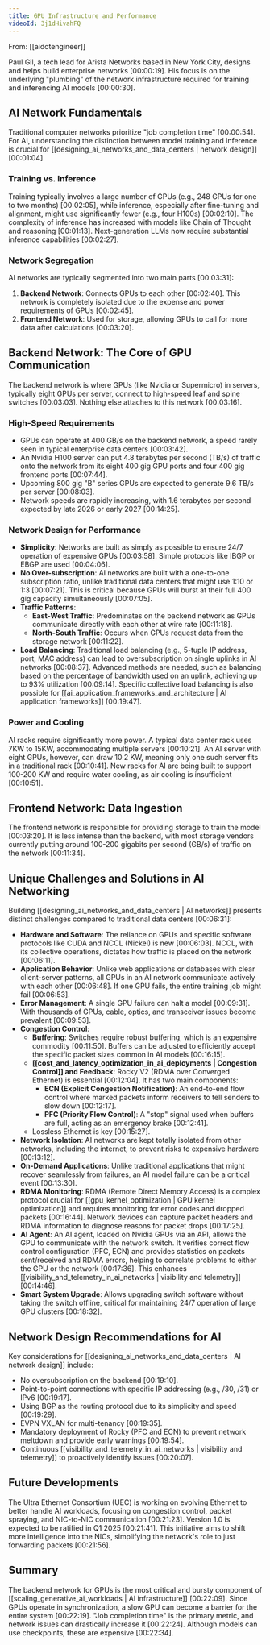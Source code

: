 ```yaml
---
title: GPU Infrastructure and Performance
videoId: 3j1dHivahFQ
---
```


From: [[aidotengineer]] <br/> 

Paul Gil, a tech lead for Arista Networks based in New York City, designs and helps build enterprise networks <a class="yt-timestamp" data-t="00:00:19">[00:00:19]</a>. His focus is on the underlying "plumbing" of the network infrastructure required for training and inferencing AI models <a class="yt-timestamp" data-t="00:00:30">[00:00:30]</a>.

## AI Network Fundamentals

Traditional computer networks prioritize "job completion time" <a class="yt-timestamp" data-t="00:00:54">[00:00:54]</a>. For AI, understanding the distinction between model training and inference is crucial for [[designing_ai_networks_and_data_centers | network design]] <a class="yt-timestamp" data-t="00:01:04">[00:01:04]</a>.

### Training vs. Inference
Training typically involves a large number of GPUs (e.g., 248 GPUs for one to two months) <a class="yt-timestamp" data-t="00:02:05">[00:02:05]</a>, while inference, especially after fine-tuning and alignment, might use significantly fewer (e.g., four H100s) <a class="yt-timestamp" data-t="00:02:10">[00:02:10]</a>. The complexity of inference has increased with models like Chain of Thought and reasoning <a class="yt-timestamp" data-t="00:01:13">[00:01:13]</a>. Next-generation LLMs now require substantial inference capabilities <a class="yt-timestamp" data-t="00:02:27">[00:02:27]</a>.

### Network Segregation
AI networks are typically segmented into two main parts <a class="yt-timestamp" data-t="00:03:31">[00:03:31]</a>:
1.  **Backend Network**: Connects GPUs to each other <a class="yt-timestamp" data-t="00:02:40">[00:02:40]</a>. This network is completely isolated due to the expense and power requirements of GPUs <a class="yt-timestamp" data-t="00:02:45">[00:02:45]</a>.
2.  **Frontend Network**: Used for storage, allowing GPUs to call for more data after calculations <a class="yt-timestamp" data-t="00:03:20">[00:03:20]</a>.

## Backend Network: The Core of GPU Communication

The backend network is where GPUs (like Nvidia or Supermicro) in servers, typically eight GPUs per server, connect to high-speed leaf and spine switches <a class="yt-timestamp" data-t="00:03:03">[00:03:03]</a>. Nothing else attaches to this network <a class="yt-timestamp" data-t="00:03:16">[00:03:16]</a>.

### High-Speed Requirements
*   GPUs can operate at 400 GB/s on the backend network, a speed rarely seen in typical enterprise data centers <a class="yt-timestamp" data-t="00:03:42">[00:03:42]</a>.
*   An Nvidia H100 server can put 4.8 terabytes per second (TB/s) of traffic onto the network from its eight 400 gig GPU ports and four 400 gig frontend ports <a class="yt-timestamp" data-t="00:07:44">[00:07:44]</a>.
*   Upcoming 800 gig "B" series GPUs are expected to generate 9.6 TB/s per server <a class="yt-timestamp" data-t="00:08:03">[00:08:03]</a>.
*   Network speeds are rapidly increasing, with 1.6 terabytes per second expected by late 2026 or early 2027 <a class="yt-timestamp" data-t="00:14:25">[00:14:25]</a>.

### Network Design for Performance
*   **Simplicity**: Networks are built as simply as possible to ensure 24/7 operation of expensive GPUs <a class="yt-timestamp" data-t="00:03:58">[00:03:58]</a>. Simple protocols like IBGP or EBGP are used <a class="yt-timestamp" data-t="00:04:06">[00:04:06]</a>.
*   **No Over-subscription**: AI networks are built with a one-to-one subscription ratio, unlike traditional data centers that might use 1:10 or 1:3 <a class="yt-timestamp" data-t="00:07:21">[00:07:21]</a>. This is critical because GPUs will burst at their full 400 gig capacity simultaneously <a class="yt-timestamp" data-t="00:07:05">[00:07:05]</a>.
*   **Traffic Patterns**:
    *   **East-West Traffic**: Predominates on the backend network as GPUs communicate directly with each other at wire rate <a class="yt-timestamp" data-t="00:11:18">[00:11:18]</a>.
    *   **North-South Traffic**: Occurs when GPUs request data from the storage network <a class="yt-timestamp" data-t="00:11:22">[00:11:22]</a>.
*   **Load Balancing**: Traditional load balancing (e.g., 5-tuple IP address, port, MAC address) can lead to oversubscription on single uplinks in AI networks <a class="yt-timestamp" data-t="00:08:37">[00:08:37]</a>. Advanced methods are needed, such as balancing based on the percentage of bandwidth used on an uplink, achieving up to 93% utilization <a class="yt-timestamp" data-t="00:09:14">[00:09:14]</a>. Specific collective load balancing is also possible for [[ai_application_frameworks_and_architecture | AI application frameworks]] <a class="yt-timestamp" data-t="00:19:47">[00:19:47]</a>.

### Power and Cooling
AI racks require significantly more power. A typical data center rack uses 7KW to 15KW, accommodating multiple servers <a class="yt-timestamp" data-t="00:10:21">[00:10:21]</a>. An AI server with eight GPUs, however, can draw 10.2 KW, meaning only one such server fits in a traditional rack <a class="yt-timestamp" data-t="00:10:41">[00:10:41]</a>. New racks for AI are being built to support 100-200 KW and require water cooling, as air cooling is insufficient <a class="yt-timestamp" data-t="00:10:51">[00:10:51]</a>.

## Frontend Network: Data Ingestion

The frontend network is responsible for providing storage to train the model <a class="yt-timestamp" data-t="00:03:20">[00:03:20]</a>. It is less intense than the backend, with most storage vendors currently putting around 100-200 gigabits per second (GB/s) of traffic on the network <a class="yt-timestamp" data-t="00:11:34">[00:11:34]</a>.

## Unique Challenges and Solutions in AI Networking

Building [[designing_ai_networks_and_data_centers | AI networks]] presents distinct challenges compared to traditional data centers <a class="yt-timestamp" data-t="00:06:31">[00:06:31]</a>:

*   **Hardware and Software**: The reliance on GPUs and specific software protocols like CUDA and NCCL (Nickel) is new <a class="yt-timestamp" data-t="00:06:03">[00:06:03]</a>. NCCL, with its collective operations, dictates how traffic is placed on the network <a class="yt-timestamp" data-t="00:06:11">[00:06:11]</a>.
*   **Application Behavior**: Unlike web applications or databases with clear client-server patterns, all GPUs in an AI network communicate actively with each other <a class="yt-timestamp" data-t="00:06:48">[00:06:48]</a>. If one GPU fails, the entire training job might fail <a class="yt-timestamp" data-t="00:06:53">[00:06:53]</a>.
*   **Error Management**: A single GPU failure can halt a model <a class="yt-timestamp" data-t="00:09:31">[00:09:31]</a>. With thousands of GPUs, cable, optics, and transceiver issues become prevalent <a class="yt-timestamp" data-t="00:09:53">[00:09:53]</a>.
*   **Congestion Control**:
    *   **Buffering**: Switches require robust buffering, which is an expensive commodity <a class="yt-timestamp" data-t="00:11:50">[00:11:50]</a>. Buffers can be adjusted to efficiently accept the specific packet sizes common in AI models <a class="yt-timestamp" data-t="00:16:15">[00:16:15]</a>.
    *   **[[cost_and_latency_optimization_in_ai_deployments | Congestion Control]] and Feedback**: Rocky V2 (RDMA over Converged Ethernet) is essential <a class="yt-timestamp" data-t="00:12:04">[00:12:04]</a>. It has two main components:
        *   **ECN (Explicit Congestion Notification)**: An end-to-end flow control where marked packets inform receivers to tell senders to slow down <a class="yt-timestamp" data-t="00:12:17">[00:12:17]</a>.
        *   **PFC (Priority Flow Control)**: A "stop" signal used when buffers are full, acting as an emergency brake <a class="yt-timestamp" data-t="00:12:41">[00:12:41]</a>.
    *   Lossless Ethernet is key <a class="yt-timestamp" data-t="00:15:27">[00:15:27]</a>.
*   **Network Isolation**: AI networks are kept totally isolated from other networks, including the internet, to prevent risks to expensive hardware <a class="yt-timestamp" data-t="00:13:12">[00:13:12]</a>.
*   **On-Demand Applications**: Unlike traditional applications that might recover seamlessly from failures, an AI model failure can be a critical event <a class="yt-timestamp" data-t="00:13:30">[00:13:30]</a>.
*   **RDMA Monitoring**: RDMA (Remote Direct Memory Access) is a complex protocol crucial for [[gpu_kernel_optimization | GPU kernel optimization]] and requires monitoring for error codes and dropped packets <a class="yt-timestamp" data-t="00:16:44">[00:16:44]</a>. Network devices can capture packet headers and RDMA information to diagnose reasons for packet drops <a class="yt-timestamp" data-t="00:17:25">[00:17:25]</a>.
*   **AI Agent**: An AI agent, loaded on Nvidia GPUs via an API, allows the GPU to communicate with the network switch. It verifies correct flow control configuration (PFC, ECN) and provides statistics on packets sent/received and RDMA errors, helping to correlate problems to either the GPU or the network <a class="yt-timestamp" data-t="00:17:36">[00:17:36]</a>. This enhances [[visibility_and_telemetry_in_ai_networks | visibility and telemetry]] <a class="yt-timestamp" data-t="00:14:46">[00:14:46]</a>.
*   **Smart System Upgrade**: Allows upgrading switch software without taking the switch offline, critical for maintaining 24/7 operation of large GPU clusters <a class="yt-timestamp" data-t="00:18:32">[00:18:32]</a>.

## Network Design Recommendations for AI

Key considerations for [[designing_ai_networks_and_data_centers | AI network design]] include:
*   No oversubscription on the backend <a class="yt-timestamp" data-t="00:19:10">[00:19:10]</a>.
*   Point-to-point connections with specific IP addressing (e.g., /30, /31) or IPv6 <a class="yt-timestamp" data-t="00:19:17">[00:19:17]</a>.
*   Using BGP as the routing protocol due to its simplicity and speed <a class="yt-timestamp" data-t="00:19:29">[00:19:29]</a>.
*   EVPN VXLAN for multi-tenancy <a class="yt-timestamp" data-t="00:19:35">[00:19:35]</a>.
*   Mandatory deployment of Rocky (PFC and ECN) to prevent network meltdown and provide early warnings <a class="yt-timestamp" data-t="00:19:54">[00:19:54]</a>.
*   Continuous [[visibility_and_telemetry_in_ai_networks | visibility and telemetry]] to proactively identify issues <a class="yt-timestamp" data-t="00:20:07">[00:20:07]</a>.

## Future Developments

The Ultra Ethernet Consortium (UEC) is working on evolving Ethernet to better handle AI workloads, focusing on congestion control, packet spraying, and NIC-to-NIC communication <a class="yt-timestamp" data-t="00:21:23">[00:21:23]</a>. Version 1.0 is expected to be ratified in Q1 2025 <a class="yt-timestamp" data-t="00:21:41">[00:21:41]</a>. This initiative aims to shift more intelligence into the NICs, simplifying the network's role to just forwarding packets <a class="yt-timestamp" data-t="00:21:56">[00:21:56]</a>.

## Summary

The backend network for GPUs is the most critical and bursty component of [[scaling_generative_ai_workloads | AI infrastructure]] <a class="yt-timestamp" data-t="00:22:09">[00:22:09]</a>. Since GPUs operate in synchronization, a slow GPU can become a barrier for the entire system <a class="yt-timestamp" data-t="00:22:19">[00:22:19]</a>. "Job completion time" is the primary metric, and network issues can drastically increase it <a class="yt-timestamp" data-t="00:22:24">[00:22:24]</a>. Although models can use checkpoints, these are expensive <a class="yt-timestamp" data-t="00:22:34">[00:22:34]</a>.